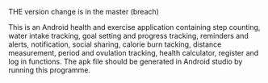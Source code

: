 THE version change is in the master (breach)


This is an Android health and exercise application containing step counting, water 
intake tracking, goal setting and progress tracking, reminders and alerts, notification, social 
sharing, calorie burn tacking, distance measurement, period and ovulation tracking, health 
calculator, register and log in functions. The apk file should be generated in Android studio by running this programme.
